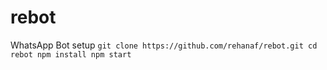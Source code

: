 # rebot
WhatsApp Bot setup
`git clone https://github.com/rehanaf/rebot.git
cd rebot
npm install
npm start`
